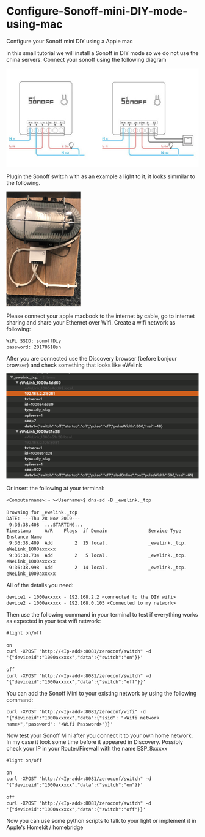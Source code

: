 # Configure-Sonoff-mini-DIY-mode-using-mac
Configure your Sonoff mini DIY using a Apple mac

in this small tutorial we will install a Sonoff in DIY mode so we do not use the china servers.
Connect your sonoff using the following diagram

![Sonoff-MINI-Wiring-Diagram](Sonoff-MINI-Wiring-Diagram.jpg)

Plugin the Sonoff switch with as an example a light to it, it looks simmilar to the following.

![Sonoff-wired](Sonoff-wired.png)

Please connect your apple macbook to the internet by cable, go to internet sharing and share your Ethernet over Wifi. Create a wifi network as following:

```
WiFi SSID: sonoffDiy
password: 20170618sn
```
After you are connected use the Discovery browser (before bonjour browser) and check something that looks like eWelink

![Sonoff-Discovery](Sonoff-Discovery.png)


Or insert the following at your terminal:
```
<Computername>:~ ><Username>$ dns-sd -B _ewelink._tcp

Browsing for _ewelink._tcp
DATE: ---Thu 28 Nov 2019---
 9:36:38.408  ...STARTING...
Timestamp     A/R    Flags  if Domain               Service Type         Instance Name
 9:36:38.409  Add        2  15 local.               _ewelink._tcp.       eWeLink_1000axxxxx
 9:36:38.734  Add        2   5 local.               _ewelink._tcp.       eWeLink_1000axxxxx
 9:36:38.998  Add        2  14 local.               _ewelink._tcp.       eWeLink_1000axxxxx
```

All of the details you need:
```
device1 - 1000axxxxx - 192.168.2.2 <connected to the DIY wifi>
device2 - 1000axxxxx - 192.168.0.105 <Connected to my network>
```

Then use the following command in your terminal to test if everything works as expected in your test wifi network:
```
#light on/off

on
curl -XPOST "http://<Ip-add>:8081/zeroconf/switch" -d '{"deviceid":"1000axxxxx","data":{"switch":"on"}}'

off
curl -XPOST "http://<Ip-add>:8081/zeroconf/switch" -d '{"deviceid":"1000axxxxx","data":{"switch":"off"}}'
```

You can add the Sonoff Mini to your existing network by using the following command:

```
curl -XPOST "http://<Ip-add>:8081/zeroconf/wifi" -d '{"deviceid":"1000axxxxx","data":{"ssid": "<Wifi network name>","password": "<Wifi Password>"}}'
```

Now test your Sonoff Mini after you connect it to your own home network. In my case it took some time before it appeared in Discovery. Possibly check your IP in your Router/Firewall with the name ESP_8xxxxx

```
#light on/off

on
curl -XPOST "http://<Ip-add>:8081/zeroconf/switch" -d '{"deviceid":"1000axxxxx","data":{"switch":"on"}}'

off
curl -XPOST "http://<Ip-add>:8081/zeroconf/switch" -d '{"deviceid":"1000axxxxx","data":{"switch":"off"}}'
```

Now you can use some python scripts to talk to your light or implement it in Apple's Homekit / homebridge
